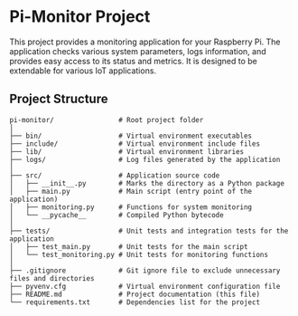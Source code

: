 # Pi-Monitor Project

This project provides a monitoring application for your Raspberry Pi. The application checks various system parameters, logs information, and provides easy access to its status and metrics. It is designed to be extendable for various IoT applications.

## Project Structure

```plaintext
pi-monitor/                # Root project folder
│
├── bin/                   # Virtual environment executables
├── include/               # Virtual environment include files
├── lib/                   # Virtual environment libraries
├── logs/                  # Log files generated by the application
│
├── src/                   # Application source code
│   ├── __init__.py        # Marks the directory as a Python package
│   ├── main.py            # Main script (entry point of the application)
│   ├── monitoring.py      # Functions for system monitoring
│   └── __pycache__        # Compiled Python bytecode
│
├── tests/                 # Unit tests and integration tests for the application
│   ├── test_main.py       # Unit tests for the main script
│   └── test_monitoring.py # Unit tests for monitoring functions
│
├── .gitignore             # Git ignore file to exclude unnecessary files and directories
├── pyvenv.cfg             # Virtual environment configuration file
├── README.md              # Project documentation (this file)
└── requirements.txt       # Dependencies list for the project
```

